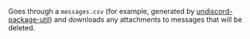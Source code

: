 Goes through a `messages.csv` (for example, generated by [undiscord-package-util](https://github.com/Dorifor/undiscord-package-util)) and downloads any attachments to messages that will be deleted.
